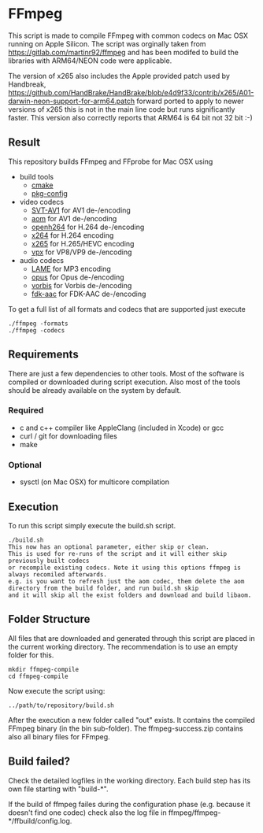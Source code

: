 # FFmpeg
This script is made to compile FFmpeg with common codecs on Mac OSX running on Apple Silicon.
The script was orginally taken from https://gitlab.com/martinr92/ffmpeg and has been modifed to build
the libraries with ARM64/NEON code were applicable.

The version of x265 also includes the Apple provided patch used by Handbreak, 
https://github.com/HandBrake/HandBrake/blob/e4d9f33/contrib/x265/A01-darwin-neon-support-for-arm64.patch
forward ported to apply to newer versions of x265 this is not in the main line code but runs significantly faster.
This version also correctly reports that ARM64 is 64 bit not 32 bit :-)

## Result
This repository builds FFmpeg and FFprobe for Mac OSX using
- build tools
    - [cmake](https://cmake.org/)
    - [pkg-config](https://www.freedesktop.org/wiki/Software/pkg-config/)
- video codecs
    - [SVT-AV1](https://github.com/AOMediaCodec/SVT-AV1) for AV1 de-/encoding
    - [aom](https://aomedia.org/) for AV1 de-/encoding
    - [openh264](https://www.openh264.org/) for H.264 de-/encoding
    - [x264](http://www.videolan.org/developers/x264.html) for H.264 encoding
    - [x265](http://x265.org/) for H.265/HEVC encoding
    - [vpx](https://www.webmproject.org/) for VP8/VP9 de-/encoding
- audio codecs
    - [LAME](http://lame.sourceforge.net/) for MP3 encoding
    - [opus](https://opus-codec.org/) for Opus de-/encoding
    - [vorbis](https://www.xiph.org) for Vorbis de-/encoding
    - [fdk-aac](https://sourceforge.net/projects/opencore-amr/files/fdk-aac/) for FDK-AAC de-/encoding

To get a full list of all formats and codecs that are supported just execute
```
./ffmpeg -formats
./ffmpeg -codecs
```

## Requirements
There are just a few dependencies to other tools. Most of the software is compiled or downloaded during script execution. Also most of the tools should be already available on the system by default.

### Required
- c and c++ compiler like AppleClang (included in Xcode) or gcc
- curl / git for downloading files
- make

### Optional
- sysctl (on Mac OSX) for multicore compilation

## Execution
To run this script simply execute the build.sh script.
```
./build.sh
This now has an optional parameter, either skip or clean.
This is used for re-runs of the script and it will either skip previously built codecs
or recompile existing codecs. Note it using this options ffmpeg is always recomiled afterwards.
e.g. is you want to refresh just the aom codec, them delete the aom directory from the build folder, and run build.sh skip
and it will skip all the exist folders and download and build libaom.

```

## Folder Structure
All files that are downloaded and generated through this script are placed in the current working directory. The recommendation is to use an empty folder for this.
```
mkdir ffmpeg-compile
cd ffmpeg-compile
```

Now execute the script using:
```
../path/to/repository/build.sh
```

After the execution a new folder called "out" exists. It contains the compiled FFmpeg binary (in the bin sub-folder).
The ffmpeg-success.zip contains also all binary files for FFmpeg.

## Build failed?
Check the detailed logfiles in the working directory. Each build step has its own file starting with "build-*".

If the build of ffmpeg failes during the configuration phase (e.g. because it doesn't find one codec) check also the log file in ffmpeg/ffmpeg-*/ffbuild/config.log.
